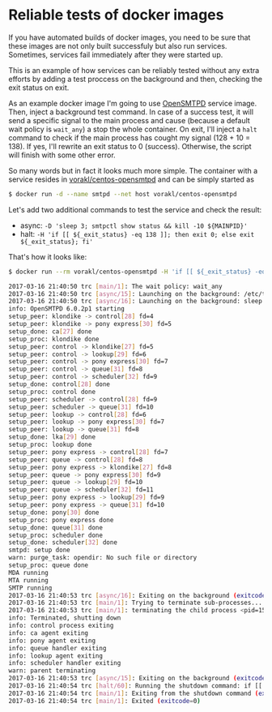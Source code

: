 # Reliable tests of docker images

If you have automated builds of docker images, you need to be sure that these images are not only built successfuly but also run services. Sometimes, services fail immediately after they were started up. 

This is an example of how services can be reliably tested without any extra efforts by adding a test proccess on the background and then, checking the exit status on exit. 

As an example docker image I'm going to use [OpenSMTPD](https://github.com/vorakl/docker-images/tree/master/centos-opensmtpd) service image. Then, inject a background test command. In case of a success test, it will send a specific signal to the main process and cause (because a default wait policy is `wait_any`) a stop the whole container. On exit, I'll inject a `halt` command to check if the main process has cought my signal (128 + 10 = 138). If yes, I'll rewrite an exit status to 0 (success). Otherwise, the script will finish with some other error.

So many words but in fact it looks much more simple.
The container with a service resides in [vorakl/centos-opensmtpd](https://hub.docker.com/r/vorakl/centos-opensmtpd/) and can be simply started as

```bash
$ docker run -d --name smtpd --net host vorakl/centos-opensmtpd
```

Let's add two additional commands to test the service and check the result:

* async: `-D 'sleep 3; smtpctl show status && kill -10 ${MAINPID}'`
* halt: `-H 'if [[ ${_exit_status} -eq 138 ]]; then exit 0; else exit ${_exit_status}; fi'`

That's how it looks like:

```bash
$ docker run --rm vorakl/centos-opensmtpd -H 'if [[ ${_exit_status} -eq 138 ]]; then exit 0; else exit ${_exit_status}; fi' -D 'sleep 3; smtpctl show status && kill -10 ${MAINPID}'

2017-03-16 21:40:50 trc [main/1]: The wait policy: wait_any
2017-03-16 21:40:50 trc [async/15]: Launching on the background: /etc/trc.d/async.opensmtpd
2017-03-16 21:40:50 trc [async/16]: Launching on the background: sleep 3; smtpctl show status && kill -10 ${MAINPID}
info: OpenSMTPD 6.0.2p1 starting
setup_peer: klondike -> control[28] fd=4
setup_peer: klondike -> pony express[30] fd=5
setup_done: ca[27] done
setup_proc: klondike done
setup_peer: control -> klondike[27] fd=5
setup_peer: control -> lookup[29] fd=6
setup_peer: control -> pony express[30] fd=7
setup_peer: control -> queue[31] fd=8
setup_peer: control -> scheduler[32] fd=9
setup_done: control[28] done
setup_proc: control done
setup_peer: scheduler -> control[28] fd=9
setup_peer: scheduler -> queue[31] fd=10
setup_peer: lookup -> control[28] fd=6
setup_peer: lookup -> pony express[30] fd=7
setup_peer: lookup -> queue[31] fd=8
setup_done: lka[29] done
setup_proc: lookup done
setup_peer: pony express -> control[28] fd=7
setup_peer: queue -> control[28] fd=8
setup_peer: pony express -> klondike[27] fd=8
setup_peer: queue -> pony express[30] fd=9
setup_peer: queue -> lookup[29] fd=10
setup_peer: queue -> scheduler[32] fd=11
setup_peer: pony express -> lookup[29] fd=9
setup_peer: pony express -> queue[31] fd=10
setup_done: pony[30] done
setup_proc: pony express done
setup_done: queue[31] done
setup_proc: scheduler done
setup_done: scheduler[32] done
smtpd: setup done
warn: purge_task: opendir: No such file or directory
setup_proc: queue done
MDA running
MTA running
SMTP running
2017-03-16 21:40:53 trc [async/16]: Exiting on the background (exitcode=0): sleep 3; smtpctl show status && kill -10 ${MAINPID}
2017-03-16 21:40:53 trc [main/1]: Trying to terminate sub-processes...
2017-03-16 21:40:53 trc [main/1]: terminating the child process <pid=15>
info: Terminated, shutting down
info: control process exiting
info: ca agent exiting
info: pony agent exiting
info: queue handler exiting
info: lookup agent exiting
info: scheduler handler exiting
warn: parent terminating
2017-03-16 21:40:53 trc [async/15]: Exiting on the background (exitcode=0): /etc/trc.d/async.opensmtpd
2017-03-16 21:40:54 trc [halt/60]: Running the shutdown command: if [[ ${_exit_status} -eq 138 ]]; then exit 0; else exit ${_exit_status}; fi
2017-03-16 21:40:54 trc [main/1]: Exiting from the shutdown command (exitcode=0): if [[ ${_exit_status} -eq 138 ]]; then exit 0; else exit ${_exit_status}; fi
2017-03-16 21:40:54 trc [main/1]: Exited (exitcode=0)
```
